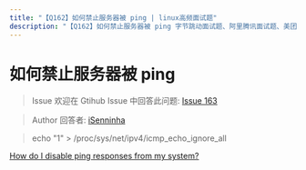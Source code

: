 ```yaml
---
title: "【Q162】如何禁止服务器被 ping | linux高频面试题"
description: "【Q162】如何禁止服务器被 ping 字节跳动面试题、阿里腾讯面试题、美团小米面试题。"
---
```


# 如何禁止服务器被 ping

> Issue
> 欢迎在 Gtihub Issue 中回答此问题: [Issue 163](https://github.com/shfshanyue/Daily-Question/issues/163)

> Author
> 回答者: [iSenninha](https://github.com/iSenninha)

> echo "1" > /proc/sys/net/ipv4/icmp_echo_ignore_all

[How do I disable ping responses from my system?
](<https://access.redhat.com/articles/7134#:~:text=To%20configure%20a%20Red%20Hat,command%20as%20the%20root%20user.&text=To%20make%20the%20changes%20persistent,to%20ICMP%20(ping)%20net.>)
